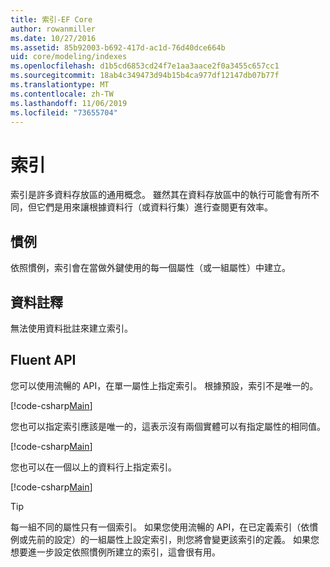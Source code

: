 ```yaml
---
title: 索引-EF Core
author: rowanmiller
ms.date: 10/27/2016
ms.assetid: 85b92003-b692-417d-ac1d-76d40dce664b
uid: core/modeling/indexes
ms.openlocfilehash: d1b5cd6853cd24f7e1aa3aace2f0a3455c657cc1
ms.sourcegitcommit: 18ab4c349473d94b15b4ca977df12147db07b77f
ms.translationtype: MT
ms.contentlocale: zh-TW
ms.lasthandoff: 11/06/2019
ms.locfileid: "73655704"
---
```

# <a name="indexes"></a>索引

索引是許多資料存放區的通用概念。 雖然其在資料存放區中的執行可能會有所不同，但它們是用來讓根據資料行（或資料行集）進行查閱更有效率。

## <a name="conventions"></a>慣例

依照慣例，索引會在當做外鍵使用的每一個屬性（或一組屬性）中建立。

## <a name="data-annotations"></a>資料註釋

無法使用資料批註來建立索引。

## <a name="fluent-api"></a>Fluent API

您可以使用流暢的 API，在單一屬性上指定索引。 根據預設，索引不是唯一的。

[!code-csharp[Main](../../../samples/core/Modeling/FluentAPI/Index.cs?name=Index&highlight=7,8)]

您也可以指定索引應該是唯一的，這表示沒有兩個實體可以有指定屬性的相同值。

[!code-csharp[Main](../../../samples/core/Modeling/FluentAPI/IndexUnique.cs?name=ModelBuilder&highlight=3)]

您也可以在一個以上的資料行上指定索引。

[!code-csharp[Main](../../../samples/core/Modeling/FluentAPI/IndexComposite.cs?name=Composite&highlight=7,8)]

> [!TIP]  
> 每一組不同的屬性只有一個索引。 如果您使用流暢的 API，在已定義索引（依慣例或先前的設定）的一組屬性上設定索引，則您將會變更該索引的定義。 如果您想要進一步設定依照慣例所建立的索引，這會很有用。
